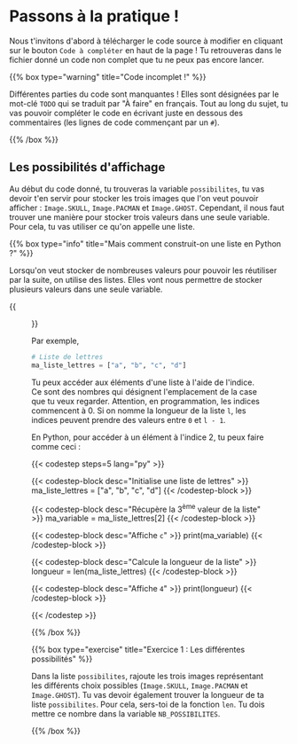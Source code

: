 # Passons à la pratique !

Nous t'invitons d'abord à télécharger le code source à modifier en cliquant
sur le bouton `Code à compléter` en haut de la page ! Tu retrouveras dans
le fichier donné un code non complet que tu ne peux pas encore lancer.

{{% box type="warning" title="Code incomplet !" %}}

Différentes parties du code sont manquantes ! Elles sont désignées par le mot-clé
`TODO` qui se traduit par "À faire" en français. Tout au long du sujet, tu vas
pouvoir compléter le code en écrivant juste en dessous des commentaires
(les lignes de code commençant par un `#`).

{{% /box %}}

## Les possibilités d'affichage

Au début du code donné, tu trouveras la variable `possibilites`, tu vas devoir
t'en servir pour stocker les trois images que l'on veut pouvoir afficher :
`Image.SKULL`, `Image.PACMAN` et `Image.GHOST`. Cependant, il nous faut trouver
une manière pour stocker trois valeurs dans une seule variable. Pour cela, tu
vas utiliser ce qu'on appelle une liste.

{{% box type="info" title="Mais comment construit-on une liste en Python ?" %}}

Lorsqu'on veut stocker de nombreuses valeurs pour pouvoir les réutiliser
par la suite, on utilise des listes. Elles vont nous permettre de stocker
plusieurs valeurs dans une seule variable.

{{<figure src="resources/images/liste.png" height=80% width=80% alt="Liste en Python">}}

Par exemple,

```python
# Liste de lettres
ma_liste_lettres = ["a", "b", "c", "d"]
```

Tu peux accéder aux éléments d'une liste à l'aide de l'indice. Ce sont des nombres
qui désignent l'emplacement de la case que tu veux regarder. Attention,
en programmation, les indices commencent à 0. Si on nomme la longueur de la liste `l`,
les indices peuvent prendre des valeurs entre `0` et `l - 1`.

En Python, pour accéder à un élément à l'indice 2, tu peux faire comme ceci :

{{< codestep steps=5 lang="py" >}}

{{< codestep-block desc="Initialise une liste de lettres" >}}
ma_liste_lettres = ["a", "b", "c", "d"]
{{< /codestep-block >}}

{{< codestep-block desc="Récupère la 3<sup>ème</sup> valeur de la liste" >}}
ma_variable = ma_liste_lettres[2]
{{< /codestep-block >}}

{{< codestep-block desc="Affiche `c`" >}}
print(ma_variable)
{{< /codestep-block >}}

{{< codestep-block desc="Calcule la longueur de la liste" >}}
longueur = len(ma_liste_lettres)
{{< /codestep-block >}}

{{< codestep-block desc="Affiche `4`" >}}
print(longueur)
{{< /codestep-block >}}

{{< /codestep >}}

{{% /box %}}

{{% box type="exercise" title="Exercice 1 : Les différentes possibilités" %}}

Dans la liste `possibilites`, rajoute les trois images représentant les
différents choix possibles (`Image.SKULL`, `Image.PACMAN` et `Image.GHOST`). Tu
vas devoir également trouver la longueur de ta liste `possibilites`. Pour
cela, sers-toi de la fonction `len`. Tu dois mettre ce nombre dans la variable
`NB_POSSIBILITES`.

{{% /box %}}